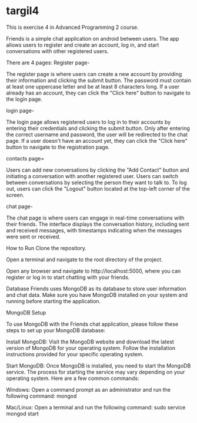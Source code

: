 # targil4

This is exercise 4 in Advanced Programming 2 course.

Friends is a simple chat application on android between users.
The app allows users to register and create an account, log in, and start conversations with other registered users.

There are 4 pages:
Register page- 

The register page is where users can create a new account by providing their information and clicking the submit button.
The password must contain at least one uppercase letter and be at least 8 characters long. If a user already has an account, they can click the "Click here" button to navigate to the login page.

login page- 

The login page allows registered users to log in to their accounts by entering their credentials and clicking the submit button.
Only after entering the correct username and password, the user will be redirected to the chat page.
If a user doesn't have an account yet, they can click the "Click here" button to navigate to the registration page.

contacts page=

Users can add new conversations by clicking the "Add Contact" button and initiating a conversation with another registered user.
Users can switch between conversations by selecting the person they want to talk to.
To log out, users can click the "Logout" button located at the top-left corner of the screen.

chat page-

The chat page is where users can engage in real-time conversations with their friends.
The interface displays the conversation history, including sent and received messages,
with timestamps indicating when the messages were sent or received.

How to Run
Clone the repository.

Open a terminal and navigate to the root directory of the project.

Open any browser and navigate to http://localhost:5000, where you can register or log in to start chatting with your friends.

Database
Friends uses MongoDB as its database to store user information and chat data. Make sure you have MongoDB installed on your system and running before starting the application.

MongoDB Setup

To use MongoDB with the Friends chat application, please follow these steps to set up your MongoDB database:

Install MongoDB: Visit the MongoDB website and download the latest version of MongoDB for your operating system. Follow the installation instructions provided for your specific operating system.

Start MongoDB: Once MongoDB is installed, you need to start the MongoDB service. The process for starting the service may vary depending on your operating system. Here are a few common commands:

Windows: Open a command prompt as an administrator and run the following command: mongod

Mac/Linux: Open a terminal and run the following command: sudo service mongod start
